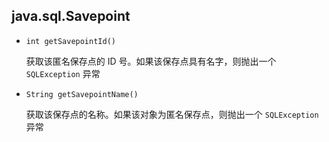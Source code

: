 ## java.sql.Savepoint

* `int getSavepointId()`

  获取该匿名保存点的 ID 号。如果该保存点具有名字，则抛出一个 `SQLException` 异常

* `String getSavepointName()`

  获取该保存点的名称。如果该对象为匿名保存点，则抛出一个 `SQLException` 异常

  